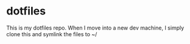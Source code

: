 dotfiles
========

This is my dotfiles repo. When I move into a new dev machine, I simply clone this and symlink the files to ~/
